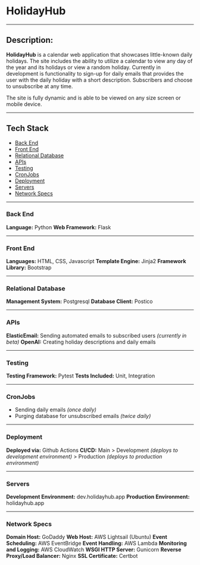 <!-- ## Coming soon...

In-progress calendar web application for viewing unique and sometimes silly daily holidays. Users will be able to sign up for daily emails that update them on what holiday each day is, along with a little background on the holiday itself. The calendar is clickable, so users can view holidays for any day they choose, and the calendar page also tells the user additional monthly holidays for the current month being viewed. 

Holiday blurbs and daily emails are written using OpenAI's API, (hitting the '/completion' endpoint). My program asks OpenAI for blurbs matching a given holiday and creates a JSON file of holidays and their blurbs, which then populates my PostgresQL/SQLAlchemy database that reflects on the site.

Emails are sent to users in the database every morning to opted-in users using a Cron job and the ElasticEmail API. Another Cron job runs twice daily to remove users from the database that have opted-out of receiving emails.

## Stack: 
* Python/Flask
* Javascript
* HTML/Bootstrap
* CSS
* Jinja2
* OpenAI API
* ElasticEmail API
* Cron jobs
* PostresQL/SQLAlchemy -->

# HolidayHub

---

## Description:

**HolidayHub** is a calendar web application that showcases little-known daily holidays. The site includes the ability to utilize a calendar to view any day of the year and its holidays or view a random holiday. Currently in development is functionality to sign-up for daily emails that provides the user with the daily holiday with a short description. Subscribers and choose to unsubscribe at any time. 

The site is fully dynamic and is able to be viewed on any size screen or mobile device.

---

## Tech Stack
* [Back End](#back-end)
* [Front End](#front-end)
* [Relational Database](#database)
* [APIs](#apis)
* [Testing](#testing)
* [CronJobs](#cronjobs)
* [Deployment](#deployment)
* [Servers](#servers)
* [Network Specs](#network-specs)

---

### <a name="back-end"></a>Back End

**Language:** Python
**Web Framework:** Flask

---

### <a name="front-end"></a>Front End

**Languages:** HTML, CSS, Javascript
**Template Engine:** Jinja2
**Framework Library:** Bootstrap

---

### <a name="database"></a>Relational Database

**Management System:** Postgresql
**Database Client:** Postico

---

### <a name="apis"></a>APIs

**ElasticEmail:** Sending automated emails to subscribed users *(currently in beta)*
**OpenAI:** Creating holiday descriptions and daily emails

---

### <a name="testing"></a>Testing

**Testing Framework:** Pytest
**Tests Included:** Unit, Integration

---

### <a name="cronjobs"></a>CronJobs

* Sending daily emails *(once daily)*
* Purging database for unsubscribed emails *(twice daily)*

---

### <a name="deployment"></a>Deployment

**Deployed via:** Github Actions
**CI/CD:** Main > Development *(deploys to development environment)* > Production *(deploys to production environment)*

---

### <a name="servers"></a>Servers

**Development Environment:** dev.holidayhub.app
**Production Environment:** holidayhub.app

---

### <a name="network-specs"></a>Network Specs
**Domain Host:** GoDaddy
**Web Host:** AWS Lightsail (Ubuntu)
**Event Scheduling:** AWS EventBridge
**Event Handling:** AWS Lambda
**Monitoring and Logging:** AWS CloudWatch
**WSGI HTTP Server:** Gunicorn
**Reverse Proxy/Load Balancer:** Nginx
**SSL Certificate:** Certbot